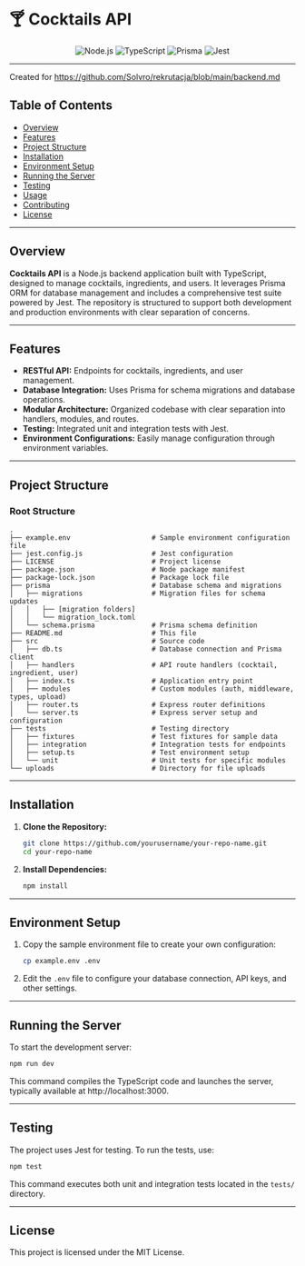 # 🍸 Cocktails API


<p align="center">
  <img src="https://img.shields.io/badge/Node.js-339933?style=for-the-badge&logo=node.js&logoColor=white" alt="Node.js" />
  <img src="https://img.shields.io/badge/TypeScript-007ACC?style=for-the-badge&logo=typescript&logoColor=white" alt="TypeScript" />
  <img src="https://img.shields.io/badge/Prisma-2C3741?style=for-the-badge&logo=prisma&logoColor=white" alt="Prisma" />
  <img src="https://img.shields.io/badge/Jest-C21325?style=for-the-badge&logo=jest&logoColor=white" alt="Jest" />
</p>

---

Created for https://github.com/Solvro/rekrutacja/blob/main/backend.md


## Table of Contents
- [Overview](#overview)
- [Features](#features)
- [Project Structure](#project-structure)
- [Installation](#installation)
- [Environment Setup](#environment-setup)
- [Running the Server](#running-the-server)
- [Testing](#testing)
- [Usage](#usage)
- [Contributing](#contributing)
- [License](#license)

---

## Overview
**Cocktails API** is a Node.js backend application built with TypeScript, designed to manage cocktails, ingredients, and users. It leverages Prisma ORM for database management and includes a comprehensive test suite powered by Jest. The repository is structured to support both development and production environments with clear separation of concerns.

---

## Features
- **RESTful API:** Endpoints for cocktails, ingredients, and user management.
- **Database Integration:** Uses Prisma for schema migrations and database operations.
- **Modular Architecture:** Organized codebase with clear separation into handlers, modules, and routes.
- **Testing:** Integrated unit and integration tests with Jest.
- **Environment Configurations:** Easily manage configuration through environment variables.

---

## Project Structure

### Root Structure
```
.
├── example.env                    # Sample environment configuration file
├── jest.config.js                 # Jest configuration
├── LICENSE                        # Project license
├── package.json                   # Node package manifest
├── package-lock.json              # Package lock file
├── prisma                         # Database schema and migrations
│   ├── migrations                 # Migration files for schema updates
│   │   ├── [migration folders]
│   │   └── migration_lock.toml
│   └── schema.prisma              # Prisma schema definition
├── README.md                      # This file
├── src                            # Source code
│   ├── db.ts                      # Database connection and Prisma client
│   ├── handlers                   # API route handlers (cocktail, ingredient, user)
│   ├── index.ts                   # Application entry point
│   ├── modules                    # Custom modules (auth, middleware, types, upload)
│   ├── router.ts                  # Express router definitions
│   └── server.ts                  # Express server setup and configuration
├── tests                          # Testing directory
│   ├── fixtures                   # Test fixtures for sample data
│   ├── integration                # Integration tests for endpoints
│   ├── setup.ts                   # Test environment setup
│   └── unit                       # Unit tests for specific modules
└── uploads                        # Directory for file uploads
```

---

## Installation
1. **Clone the Repository:**
   ```bash
   git clone https://github.com/yourusername/your-repo-name.git
   cd your-repo-name
   ```

2. **Install Dependencies:**
   ```bash
   npm install
   ```

---

## Environment Setup
1. Copy the sample environment file to create your own configuration:
   ```bash
   cp example.env .env
   ```

2. Edit the `.env` file to configure your database connection, API keys, and other settings.

---

## Running the Server
To start the development server:
```bash
npm run dev
```
This command compiles the TypeScript code and launches the server, typically available at http://localhost:3000.

---

## Testing
The project uses Jest for testing. To run the tests, use:
```bash
npm test
```
This command executes both unit and integration tests located in the `tests/` directory.

---

## License
This project is licensed under the MIT License.
